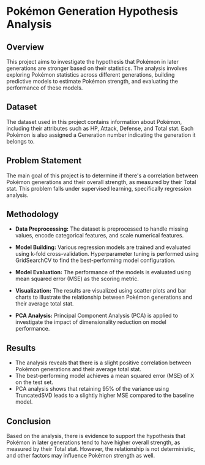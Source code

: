 # Pokémon Generation Hypothesis Analysis

## Overview

This project aims to investigate the hypothesis that Pokémon in later generations are stronger based on their statistics. The analysis involves exploring Pokémon statistics across different generations, building predictive models to estimate Pokémon strength, and evaluating the performance of these models.

## Dataset

The dataset used in this project contains information about Pokémon, including their attributes such as HP, Attack, Defense, and Total stat. Each Pokémon is also assigned a Generation number indicating the generation it belongs to.

## Problem Statement

The main goal of this project is to determine if there's a correlation between Pokémon generations and their overall strength, as measured by their Total stat. This problem falls under supervised learning, specifically regression analysis.

## Methodology

- **Data Preprocessing:** The dataset is preprocessed to handle missing values, encode categorical features, and scale numerical features.

- **Model Building:** Various regression models are trained and evaluated using k-fold cross-validation. Hyperparameter tuning is performed using GridSearchCV to find the best-performing model configuration.

- **Model Evaluation:** The performance of the models is evaluated using mean squared error (MSE) as the scoring metric.

- **Visualization:** The results are visualized using scatter plots and bar charts to illustrate the relationship between Pokémon generations and their average total stat.

- **PCA Analysis:** Principal Component Analysis (PCA) is applied to investigate the impact of dimensionality reduction on model performance.

## Results

- The analysis reveals that there is a slight positive correlation between Pokémon generations and their average total stat.
- The best-performing model achieves a mean squared error (MSE) of X on the test set.
- PCA analysis shows that retaining 95% of the variance using TruncatedSVD leads to a slightly higher MSE compared to the baseline model.

## Conclusion

Based on the analysis, there is evidence to support the hypothesis that Pokémon in later generations tend to have higher overall strength, as measured by their Total stat. However, the relationship is not deterministic, and other factors may influence Pokémon strength as well.
